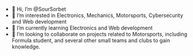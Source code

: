 - 👋 Hi, I’m @SourSorbet
- 👀 I’m interested in Electronics, Mechanics, Motorsports, Cybersecurity and Web development
- 🌱 I’m currently learning Electronics and Web development
- 💞️ I’m looking to collaborate on projects related to Motorsports, including Formula student, and several other small teams and clubs to gain knowledge.


<!---
SourSorbet/SourSorbet is a ✨ special ✨ repository because its `README.md` (this file) appears on your GitHub profile.
You can click the Preview link to take a look at your changes.
--->
